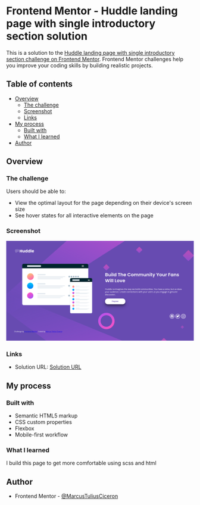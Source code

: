 # Frontend Mentor - Huddle landing page with single introductory section solution

This is a solution to the [Huddle landing page with single introductory section challenge on Frontend Mentor](https://www.frontendmentor.io/challenges/huddle-landing-page-with-a-single-introductory-section-B_2Wvxgi0). Frontend Mentor challenges help you improve your coding skills by building realistic projects. 

## Table of contents

- [Overview](#overview)
  - [The challenge](#the-challenge)
  - [Screenshot](#screenshot)
  - [Links](#links)
- [My process](#my-process)
  - [Built with](#built-with)
  - [What I learned](#what-i-learned)
- [Author](#author)

## Overview

### The challenge

Users should be able to:

- View the optimal layout for the page depending on their device's screen size
- See hover states for all interactive elements on the page

### Screenshot

![](./ksnip_20220319-175822.png)

### Links

- Solution URL: [Solution URL](https://marcustuliusciceron.github.io/Huddle-landing-page-with-a-single-introductory-section-challenge-hub/)

## My process

### Built with

- Semantic HTML5 markup
- CSS custom properties
- Flexbox
- Mobile-first workflow

### What I learned

I build this page to get more comfortable using scss and html

## Author

- Frontend Mentor - [@MarcusTuliusCiceron](https://www.frontendmentor.io/profile/MarcusTuliusCiceron)
